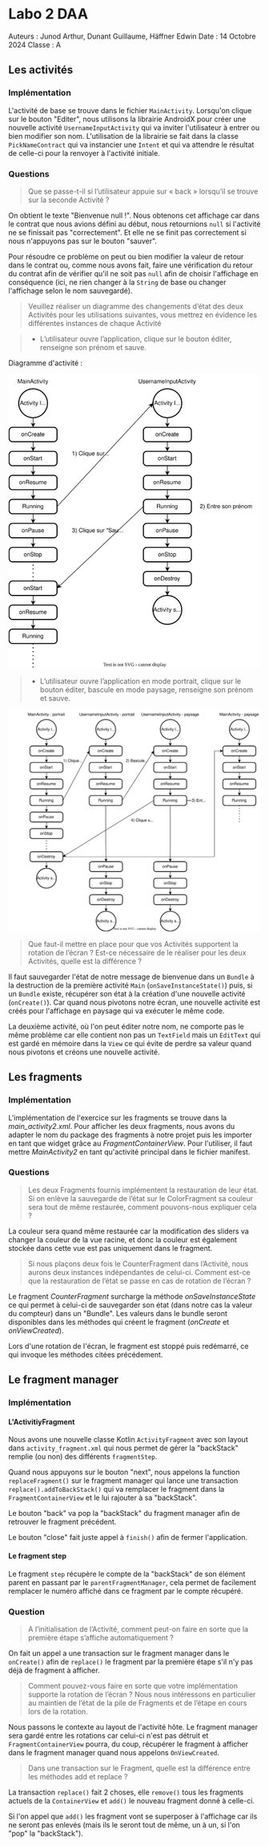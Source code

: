 # Labo 2 DAA

Auteurs : Junod Arthur, Dunant Guillaume, Häffner Edwin
Date : 14 Octobre 2024
Classe : A

<div style="page-break-after: always;"></div>

## Les activités

### Implémentation

L'activité de base se trouve dans le fichier `MainActivity`. Lorsqu'on clique sur le bouton "Editer", nous utilisons la librairie AndroidX pour créer une nouvelle activité `UsernameInputActivity` qui va inviter l'utilisateur à entrer ou bien modifier son nom. L'utilisation de la librairie se fait dans la classe `PickNameContract` qui va instancier une `Intent` et qui va attendre le résultat de celle-ci pour la renvoyer à l'activité initiale.

### Questions

> Que se passe-t-il si l’utilisateur appuie sur « back » lorsqu’il se trouve sur la seconde Activité ?

On obtient le texte "Bienvenue null !". Nous obtenons cet affichage car dans le contrat que nous avions défini au début, nous retournions `null` si l'activité ne se finissait pas "correctement". Et elle ne se finit pas correctement si nous n'appuyons pas sur le bouton "sauver".

Pour résoudre ce problème on peut ou bien modifier la valeur de retour dans le contrat ou, comme nous avons fait, faire une vérification du retour du contrat afin de vérifier qu'il ne soit pas `null` afin de choisir l'affichage en conséquence (ici, ne rien changer à la `String` de base ou changer l'affichage selon le nom sauvegardé).

<div style="page-break-after: always;"></div>

> Veuillez réaliser un diagramme des changements d’état des deux Activités pour les utilisations suivantes, vous mettrez en évidence les différentes instances de chaque Activité 

> - L’utilisateur ouvre l’application, clique sur le bouton éditer, renseigne son prénom et sauve.

Diagramme d'activité : 

<img title="" src="./daa.drawio.svg" alt="Diagramme activité 1">

<div style="page-break-after: always;"></div>

> - L’utilisateur ouvre l’application en mode portrait, clique sur le bouton éditer, bascule en mode paysage, renseigne son prénom et sauve.

<img src="./daa2.drawio.svg" title="" alt="Diagramme activité 2">

> Que faut-il mettre en place pour que vos Activités supportent la rotation de l’écran ? Est-ce nécessaire de le réaliser pour les deux Activités, quelle est la différence ?

Il faut sauvegarder l'état de notre message de bienvenue dans un `Bundle` à la destruction de la première activité `Main` (`onSaveInstanceState()`) puis, si un `Bundle` existe, récupérer son état à la création d'une nouvelle activité (`onCreate()`). Car quand nous pivotons notre écran, une nouvelle activité est créés pour l'affichage en paysage qui va exécuter le même code.

La deuxième activité, où l'on peut éditer notre nom, ne comporte pas le même problème car elle contient non pas un `TextField` mais un `EditText` qui est gardé en mémoire dans la `View` ce qui évite de perdre sa valeur quand nous pivotons et créons une nouvelle activité.



## Les fragments

### Implémentation

L'implémentation de l'exercice sur les fragments se trouve dans la *main_activity2.xml*. Pour afficher les deux fragments, nous avons du adapter le nom du package des fragments à notre projet puis les importer en tant que widget grâce au *FragmentContainerView*. Pour l'utiliser, il faut mettre *MainActivity2* en tant qu'activité principal dans le fichier manifest.

### Questions

> Les deux Fragments fournis implémentent la restauration de leur état. Si on enlève la sauvegarde de l’état sur le ColorFragment sa couleur sera tout de même restaurée, comment pouvons-nous expliquer cela ?

La couleur sera quand même restaurée car la modification des sliders va changer la couleur de la vue racine, et donc la couleur est également stockée dans cette vue est pas uniquement dans le fragment.

> Si nous plaçons deux fois le CounterFragment dans l’Activité, nous aurons deux instances indépendantes de celui-ci. Comment est-ce que la restauration de l’état se passe en cas de rotation de l’écran ?

Le fragment *CounterFragment* surcharge la méthode *onSaveInstanceState* ce qui permet à celui-ci de sauvegarder son état (dans notre cas la valeur du compteur) dans un "Bundle". Les valeurs dans le bundle seront disponibles dans les méthodes qui créent le fragment (*onCreate* et *onViewCreated*).

Lors d'une rotation de l'écran, le fragment est stoppé puis redémarré, ce qui invoque les méthodes citées précédement.

## Le fragment manager

### Implémentation

#### L'ActivitiyFragment

Nous avons une nouvelle classe Kotlin `ActivityFragment` avec son layout dans `activity_fragment.xml` qui nous permet de gérer la "backStack" remplie (ou non) des différents `fragmentStep`. 

Quand nous appuyons sur le bouton "next", nous appelons la function `replaceFragment()` sur le fragment manager qui lance une transaction `replace().addToBackStack()` qui va remplacer le fragment dans la `FragmentContainerView` et le lui rajouter à sa "backStack". 

Le bouton "back" va pop la "backStack" du fragment manager afin de retrouver le fragment précédent.

Le bouton "close" fait juste appel à `finish()` afin de fermer l'application.

#### Le fragment step

Le fragment `step` récupère le compte de la "backStack" de son élément parent en passant par le `parentFragmentManager`, cela permet de facilement remplacer le numéro affiché dans ce fragment par le compte récupéré.

### Question

> A l’initialisation de l’Activité, comment peut-on faire en sorte que la première étape s’affiche automatiquement ?

On fait un appel a une transaction sur le fragment manager dans le `onCreate()` afin de `replace()` le fragment par la première étape s'il n'y pas déjà de fragment à afficher.

> Comment pouvez-vous faire en sorte que votre implémentation supporte la rotation de l’écran ? Nous nous intéressons en particulier au maintien de l’état de la pile de Fragments et de l’étape en cours lors de la rotation.

Nous passons le contexte au layout de l'activité hôte. Le fragment manager sera gardé entre les rotations car celui-ci n'est pas détruit et `FragmentContainerView` pourra, du coup, récupérer le fragment à afficher dans le fragment manager quand nous appelons `OnViewCreated`.

> Dans une transaction sur le Fragment, quelle est la différence entre les méthodes add et replace ?

La transaction `replace()` fait 2 choses, elle `remove()` tous les fragments actuels de la `ContainerView` et `add()` le nouveau fragment donné à celle-ci. 

Si l'on appel que `add()` les fragment vont se superposer à l'affichage car ils ne seront pas enlevés (mais ils le seront tout de même, un à un, si l'on "pop" la "backStack").

